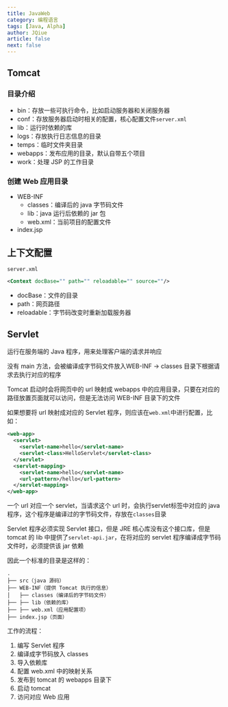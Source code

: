 ```yaml
---
title: JavaWeb
category: 编程语言
tags: [Java, Alpha]
author: JQiue
article: false
next: false
---
```


## Tomcat

### 目录介绍

+ bin：存放一些可执行命令，比如启动服务器和关闭服务器
+ conf：存放服务器启动时相关的配置，核心配置文件`server.xml`
+ lib：运行时依赖的库
+ logs：存放执行日志信息的目录
+ temps：临时文件夹目录
+ webapps：发布应用的目录，默认自带五个项目
+ work：处理 JSP 的工作目录

### 创建 Web 应用目录

+ WEB-INF
  + classes：编译后的 java 字节码文件
  + lib：java 运行后依赖的 jar 包
  + web.xml：当前项目的配置文件
+ index.jsp

## 上下文配置

`server.xml`

```xml
<Context docBase="" path="" reloadable="" source=""/>
```

+ docBase：文件的目录
+ path：网页路径
+ reloadable：字节码改变时重新加载服务器

## Servlet

运行在服务端的 Java 程序，用来处理客户端的请求并响应

没有 main 方法，会被编译成字节码文件放入WEB-INF -> classes 目录下根据请求去执行对应的程序

Tomcat 启动时会将网页中的 url 映射成 webapps 中的应用目录，只要在对应的路径放置页面就可以访问，但是无法访问 WEB-INF 目录下的文件

如果想要将 url 映射成对应的 Servlet 程序，则应该在`web.xml`中进行配置，比如：

```xml
<web-app>
  <servlet>
    <servlet-name>hello</servlet-name>
    <servlet-class>HelloServlet</servlet-class>
  </servlet>
  <servlet-mapping>
    <servlet-name>hello</servlet-name>
    <url-pattern>/hello</url-pattern>
  </servlet-mapping>
</web-app>
```

一个 url 对应一个 servlet，当请求这个 url 时，会执行servlet标签中对应的 java 程序，这个程序是编译过的字节码文件，存放在`classes`目录

Servlet 程序必须实现 Servlet 接口，但是 JRE 核心库没有这个接口库，但是 tomcat 的 lib 中提供了`servlet-api.jar`，在将对应的 servlet 程序编译成字节码文件时，必须提供该 jar 依赖

因此一个标准的目录是这样的：

```
.
├── src（java 源码）
├── WEB-INF（提供 Tomcat 执行的信息）
│   ├── classes（编译后的字节码文件）
├── ├── lib（依赖的库）
├── ├── web.xml（应用配置项）
├── index.jsp（页面）
```

工作的流程：

1. 编写 Servlet 程序
2. 编译成字节码放入 classes
3. 导入依赖库
4. 配置 web.xml 中的映射关系
5. 发布到 tomcat 的 webapps 目录下
6. 启动 tomcat
7. 访问对应 Web 应用
